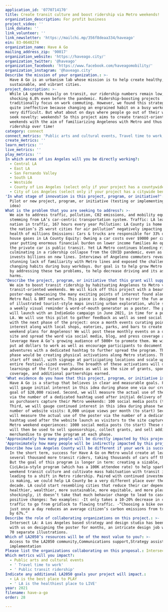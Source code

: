 ```yaml
---
application_id: '0770714170'
title: Create transit culture and boost ridership via Metro weekends!
organization_description: For profit business
project_video: ''
link_donate: ''
link_volunteer: ''
link_newsletter: 'https://mailchi.mp/356f8deaa334/haveago'
ein: 83-0648274
organization_name: Have A Go
mailing_address_zip: '90017'
organization_website: 'https://haveago.city/'
organization_twitter: '@haveago'
organization_facebook: 'https://www.facebook.com/haveagomobility/'
organization_instagram: '@haveago.city'
Describe the mission of your organization.: >-
  Have A Go is an urbanism lab whose mission is to help create healthy, wealthy,
  sustainable, and vibrant cities.
project_description: >-
  While LA spends heavily on transit, our ridership numbers remain low, at a
  shocking 6.8% even before the pandemic. Ridership-boosting projects
  traditionally focus on work commuting. However, we found this strategy to be
  quite ineffective because changing an engrained habit on a busy workday is
  very difficult. But what about on days where people go out of their way to
  seek novelty: weekends? So this project aims to create transit-oriented
  weekends with the aim of familiarizing Angelenos with Metro and thus boost
  ridership over time!
category: connect
connect_metrics: 'Public arts and cultural events, Travel time to work, Public transit ridership'
create_metrics: ''
learn_metrics: ''
live_metrics: ''
play_metrics: ''
In which areas of Los Angeles will you be directly working?:
  - Central LA
  - East LA
  - San Fernando Valley
  - South LA
  - Westside
  - County of Los Angeles (select only if your project has a countywide benefit)
  - City of Los Angeles (select only if your project has a citywide benefit)
'In what stage of innovation is this project, program, or initiative?': >-
  Pilot or new project, program, or initiative (testing or implementing a new
  idea)
What is the problem that you are seeking to address?: >-
  We aim to address traffic, pollution, C02 emissions, and mobility equity
  stemming from LA’s car-centric transportation system. Traffic: LA leads the
  nation in traffic, 167 hours every year Pollution: LA County is home to “14 of
  the nation’s 25 worst cities for air pollution” negatively impacting the
  health of millions Emissions: Cars & trucks are responsible for 33% of green
  house gases in LA County Equity: Owning a car costs over $9000 per car every
  year putting enormous financial burden on lower income families An option to
  the private car is public transit. Yet LA Metro continues bleeding riders,
  culminating in a ridership collapse from the COVID pandemic, even as LA
  invests billions on new lines. Interviews of Angeleno commuters revealed a
  stunning lack of familiarity with Metro lines and exposed the challenge of
  changing habits during busy workdays. Our goal is to help grow Metro ridership
  by addressing these two problems, to help decrease driving and its associated
  harms.
'Describe the project, program, or initiative that this grant will support to address the problem identified.': >-
  We aim to boost transit ridership by habituating Angelenos to Metro via
  transit-oriented weekends. We will kick off this project with a beautiful
  poster-map showcasing the many exciting points of interest found along LA’s
  Metro Rail & BRT network. This piece is designed to mirror the fun and utility
  of illustrated tourist-style maps inviting urban exploration, while serving as
  a weekly visual reminder & word-of-mouth generator as a poster. The poster
  will launch with an IndieGoGo campaign in June 2021, in time for a post-COVID
  LA. We will use this pilot to gather feedback as well as seed social media
  with the next phase of the project: once a month events curating points of
  interest along with local shops, eateries, parks, and bars to create fun
  weekend plans for Angelenos! We will post these monthly events on a dedicated
  site and spread the word via social media, blog, and press coverage as well as
  leverage Have A Go’s growing audience of 5000+ to promote them. We will also
  put ad dollars to work as well as encourage participants to document their
  adventures with a dedicated hashtag to further spread the program. The final
  phase would be creating physical activations along Metro stations. These can
  start off small, with signage at participating locations and scale up to
  entire festival-sized events. The breadth of these activations will depend on
  learnings of the first two phases as well as the size of grants, sponsorships,
  coverage, and additional partnerships earned.
'What evidence do you have that this project, program, or initiative is or will be successful, and how will you define and measure success?': >-
  Have A Go is a startup that believes in clear and measurable goals. First, we
  will gauge initial interest in this idea during phase one via our crowdfunding
  goal of $20,000 raised. Second, we will measure the actual use of the poster
  via the number of a dedicated hashtag used after initial delivery of posters
  as purchasers capture their Metro weekends: 100 social media posts (to start)
  Third, we will gauge continued interest in this idea during phase two with
  number of website visits: 8,000 unique views per month (to start) Second, we
  will measure the actual use of the poster via the number of a dedicated
  hashtag used after the website launch as visitors to the site capture their
  Metro weekend experiences: 1000 social media posts (to start) These metrics
  will then be used to sell sponsorships, collect grants, and sell additional
  merchandise to grow the program at each phase.
'Approximately how many people will be directly impacted by this project, program, or initiative?': '7000'
'Approximately how many people will be indirectly impacted by this project, program, or initiative?': '35000'
Describe how Los Angeles County will be different if your work is successful.: >-
  In the short term, success for Have A Go on Metro would create at least
  several thousand more transit riders, taking thousands of cars off the road.
  But the goal of this program is longer in term: creating a sizable,
  CicLAvia-style program (which has a 100K attendee rate) to help spark a
  weekend transit culture and cultivate mass habituation with transit in LA,
  leading to a shift in Metro ridership. Paired with continued investments Metro
  is making, we could help LA County be a very different place over the next
  decade. LA could start resembling cities that reduce their car dependance:
  healthier, wealthier, more sustainable, more equitable, and more pleasant. And
  shockingly, it doesn’t take that much behavior change to lead to cascading
  positive changes: Two examples: -It only takes a 10-20% decrease in car
  traffic to go from gridlock to flowing traffic. -“Choosing a bike over a car
  just once a day reduces an average citizen’s carbon emissions from transport
  by 67%.”
Describe the role of collaborating organizations on this project.: >-
  Intersect LA: A Los Angeles based strategy and design studio has been working
  with us on designing the poster for months, an intricate design job with over
  70 separate illustrations.
Which of LA2050’s resources will be of the most value to you?: >-
  Access to the LA2050 community,Communications support,Strategy assistance and
  implementation
Please list the organizations collaborating on this proposal.: Intersect LA
Which metrics will you impact?:
  - Public arts and cultural events
  - ' Travel time to work'
  - ' Public transit ridership'
Indicate any additional LA2050 goals your project will impact.:
  - LA is the best place to PLAY
  - ' LA is the healthiest place to LIVE'
year: 2021
filename: have-a-go
order: 28

---
```

